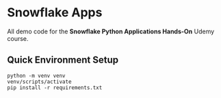 # Snowflake Apps

All demo code for the **Snowflake Python Applications Hands-On** Udemy course.

## Quick Environment Setup

```
python -m venv venv   
venv/scripts/activate  
pip install -r requirements.txt  
```